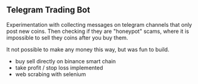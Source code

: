 ## Telegram Trading Bot

Experimentation with collecting messages on telegram channels that only post new coins.
Then checking if they are "honeypot" scams, where it is impossible to sell they coins after you buy them.

It not possible to make any money this way, but was fun to build.

- buy sell directly on binance smart chain
- take profit / stop loss implemented
- web scrabing with selenium
